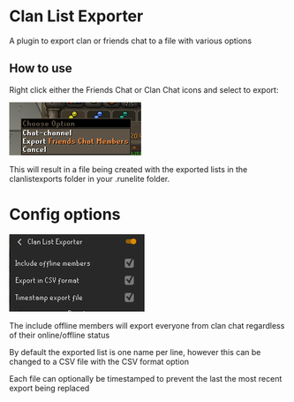 # Clan List Exporter

A plugin to export clan or friends chat to a file with various options

## How to use

Right click either the Friends Chat or Clan Chat icons and select to export:

![img.png](img.png)

This will result in a file being created with the exported lists in the clanlistexports folder in your .runelite folder.
# Config options

![img_1.png](img_1.png)

The include offline members will export everyone from clan chat regardless of their online/offline status

By default the exported list is one name per line, however this can be changed to a CSV file with the CSV format option

Each file can optionally be timestamped to prevent the last the most recent export being replaced